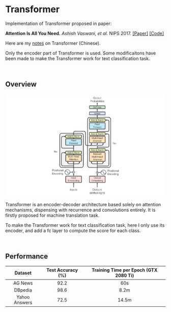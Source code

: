 # Transformer

Implementation of Transformer proposed in paper:

**Attention Is All You Need.** *Ashish Vaswani, et al.* NIPS 2017. [[Paper]]([https://arxiv.org/abs/1706.03762]) [[Code]](https://github.com/tensorflow/tensor2tensor/blob/master/tensor2tensor/models/transformer.py)

Here are my [notes](https://renovamen.ink/post/2020/07/17/transformer/) on Transformer (Chinese).

Only the encoder part of Transformer is used. Some modificaitons have been made to make the Transformer work for text classification task.


&nbsp;

## Overview

![Transformer](../../notes/img/Transformer.png)

Transformer is an encoder-decoder architecture based solely on attention mechanisms, dispensing with recurrence and convolutions entirely. It is firstly proposed for machine translation task.

To make the Transformer work for text classification task, here I only use its encoder, and add a fc layer to compute the score for each class.


&nbsp;

## Performance


|    Dataset    | Test Accuracy (%) | Training Time per Epoch (GTX 2080 Ti) |
| :-----------: | :---------------: | :-----------------------------------: |
|    AG News    |       92.2        |                  60s                  |
|    DBpedia    |       98.6        |                  8.2m                 |
| Yahoo Answers |       72.5        |                 14.5m                 |
